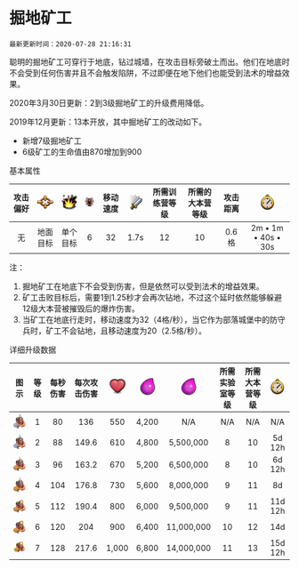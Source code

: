 # 掘地矿工

`最新更新时间：2020-07-28 21:16:31`


聪明的掘地矿工可穿行于地底，钻过城墙，在攻击目标旁破土而出。他们在地底时不会受到任何伤害并且不会触发陷阱，不过即便在地下他们也能受到法术的增益效果。


2020年3月30日更新：2到3级掘地矿工的升级费用降低。

2019年12月更新：13本开放，其中掘地矿工的改动如下。

- 新增7级掘地矿工
- 6级矿工的生命值由870增加到900


基本属性

|攻击偏好|![目标](/wiki/Other/Target.png "目标")|![攻击类型](/wiki/Other/AttackType.png "攻击类型")|![人口](/wiki/Other/Troops.png "人口")|移动速度|![攻击速度](/wiki/Other/Attack.png "攻击速度")|所需训练营等级|所需的大本营等级|攻击距离|![训练时间](/wiki/Other/Clock.png "训练时间")|
|:-:|:-:|:-:|:-:|:-:|:-:|:-:|:-:|:-:|:-:|
|无|地面目标|单个目标|6|32|1.7s|12|10|0.6格|2m • 1m • 40s • 30s|

注：
1. 掘地矿工在地底下不会受到伤害，但是依然可以受到法术的增益效果。
2. 矿工击败目标后，需要1到1.25秒才会再次钻地，不过这个延时依然能够躲避12级大本营被摧毁后的爆炸伤害。
3. 当矿工在地底行走时，移动速度为32（4格/秒），当它作为部落城堡中的防守兵时，矿工不会钻地，且移动速度为20（2.5格/秒）。


详细升级数据

|图示|等级|每秒伤害|每次攻击伤害|![生命值](/wiki/Other/Heart.png "生命值")|![建造所需资源](/wiki/Other/Elixir.png "建造所需资源")|![升级所需资源](/wiki/Other/Elixir.png "升级所需资源")|所需实验室等级|所需大本营等级|![升级所需时间](/wiki/Other/Clock.png "升级所需时间")|
|:-:|:-:|:-:|:-:|:-:|:-:|:-:|:-:|:-:|:-:|
|![Miner](/wiki/Troops/HomeVillage/Miner/Lv1-2.png)|1|80	|136	|550	|4,200	|N/A	    |N/A|N/A|	N/A|
|![Miner](/wiki/Troops/HomeVillage/Miner/Lv1-2.png)|2|88	|149.6	|610	|4,800	|5,500,000	|8	|10	|5d 12h|
|![Miner](/wiki/Troops/HomeVillage/Miner/Lv3-4.png)|3|96	|163.2	|670	|5,200	|6,500,000	|8	|10	|6d 12h|
|![Miner](/wiki/Troops/HomeVillage/Miner/Lv3-4.png)|4|104|176.8	|730	|5,600	|8,000,000	|9	|11	|8d|
|![Miner](/wiki/Troops/HomeVillage/Miner/Lv5-6.png)|5|112|190.4	|800	|6,000	|9,500,000	|9	|11	|11d 12h|
|![Miner](/wiki/Troops/HomeVillage/Miner/Lv5-6.png)|6|120|204	    |900	|6,400	|11,000,000	|10	|12	|14d |
|![Miner](/wiki/Troops/HomeVillage/Miner/Lv7.png)|7|128|217.6	|1,000	|6,800	|14,000,000	|11	|13	|15d 12h|